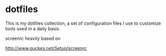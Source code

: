 dotfiles
========

This is my dotfiles collection, a set of configuration files I use to
customize tools used in a daily basis.


screenrc heavily based on

http://www.guckes.net/Setup/screenrc
